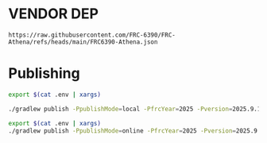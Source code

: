 # VENDOR DEP
`https://raw.githubusercontent.com/FRC-6390/FRC-Athena/refs/heads/main/FRC6390-Athena.json`

# Publishing
```bash
export $(cat .env | xargs)
 ```

 ```bash
 ./gradlew publish -PpublishMode=local -PfrcYear=2025 -Pversion=2025.9.11 #Publish local to wpilib folder
 ```

 ```bash
export $(cat .env | xargs)
 ./gradlew publish -PpublishMode=online -PfrcYear=2025 -Pversion=2025.9.11 #Publish to online
 ```